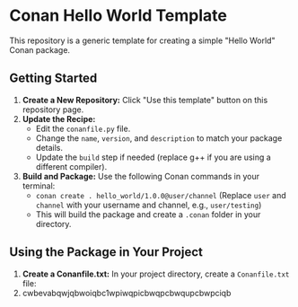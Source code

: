 # Conan Hello World Template

This repository is a generic template for creating a simple "Hello World" Conan package.

## Getting Started

1. **Create a New Repository:**  Click "Use this template" button on this repository page. 
2. **Update the Recipe:**
   *  Edit the `conanfile.py` file.
   *  Change the `name`, `version`, and `description` to match your package details.
   *  Update the `build` step if needed (replace g++ if you are using a different compiler). 
3. **Build and Package:**  Use the following Conan commands in your terminal:
   *  `conan create . hello_world/1.0.0@user/channel`  (Replace `user` and `channel` with your username and channel, e.g., `user/testing`)
   *  This will build the package and create a `.conan` folder in your directory. 

## Using the Package in Your Project

1. **Create a Conanfile.txt:**  In your project directory, create a `Conanfile.txt` file:
2. cwbevabqwjqbwoiqbc1wpiwqpicbwqpcbwqupcbwpciqb

